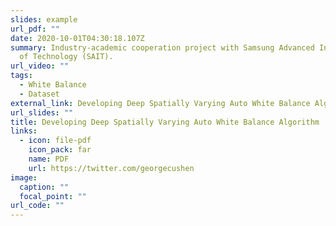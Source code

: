 ```yaml
---
slides: example
url_pdf: ""
date: 2020-10-01T04:30:18.107Z
summary: Industry-academic cooperation project with Samsung Advanced Institute
  of Technology (SAIT).
url_video: ""
tags:
  - White Balance
  - Dataset
external_link: Developing Deep Spatially Varying Auto White Balance Algorithm
url_slides: ""
title: Developing Deep Spatially Varying Auto White Balance Algorithm
links:
  - icon: file-pdf
    icon_pack: far
    name: PDF
    url: https://twitter.com/georgecushen
image:
  caption: ""
  focal_point: ""
url_code: ""
---
```

